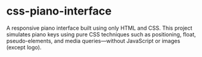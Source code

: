 # css-piano-interface
A responsive piano interface built using only HTML and CSS. This project simulates piano keys using pure CSS techniques such as positioning, float, pseudo-elements, and media queries—without JavaScript or images (except logo).
